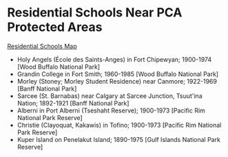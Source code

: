 # Residential Schools Near PCA Protected Areas

[Residential Schools Map](https://residentialschoolsatlas.org/index.html?module=module.residential_schools#eyJ0IjoieCIsImkiOiJsaHRfcGxhY2VfNDg2IiwicyI6MTY2NTk1NTc2NzYzMn0=)

- Holy Angels (École des Saints-Anges) in Fort Chipewyan; 1900-1974 [Wood Buffalo National Park]
- Grandin College in Fort Smith; 1960-1985 [Wood Buffalo National Park]
- Morley (Stoney; Morley Student Residence) near Canmore; 1922-1969 [Banff National Park]
- Sarcee (St. Barnabas) near Calgary at Sarcee Junction, Tsuut'ina Nation; 1892-1921 [Banff National Park]
- Alberni in Port Alberni (Tseshaht Reserve); 1900-1973 [Pacific Rim National Park Reserve]
- Christie (Clayoquat, Kakawis) in Tofino; 1900-1973 [Pacific Rim National Park Reserve]
- Kuper Island on Penelakut Island; 1890-1975 [Gulf Islands National Park Reserve]
